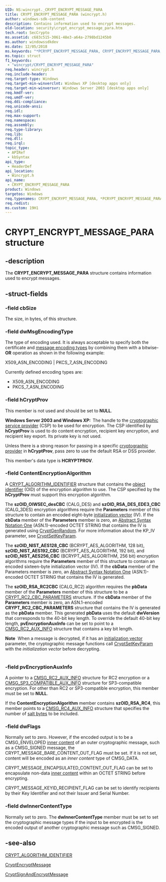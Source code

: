 ```yaml
---
UID: NS:wincrypt._CRYPT_ENCRYPT_MESSAGE_PARA
title: CRYPT_ENCRYPT_MESSAGE_PARA (wincrypt.h)
author: windows-sdk-content
description: Contains information used to encrypt messages.
old-location: security\crypt_encrypt_message_para.htm
tech.root: SecCrypto
ms.assetid: c683c515-3061-48e3-a64a-2798bd1245b0
ms.author: windowssdkdev
ms.date: 12/05/2018
ms.keywords: "*PCRYPT_ENCRYPT_MESSAGE_PARA, CRYPT_ENCRYPT_MESSAGE_PARA, CRYPT_ENCRYPT_MESSAGE_PARA structure [Security], PCRYPT_ENCRYPT_MESSAGE_PARA, PCRYPT_ENCRYPT_MESSAGE_PARA structure pointer [Security], _crypto2_crypt_encrypt_message_para, security.crypt_encrypt_message_para, wincrypt/CRYPT_ENCRYPT_MESSAGE_PARA, wincrypt/PCRYPT_ENCRYPT_MESSAGE_PARA"
ms.topic: struct
f1_keywords: 
 - "wincrypt/CRYPT_ENCRYPT_MESSAGE_PARA"
req.header: wincrypt.h
req.include-header: 
req.target-type: Windows
req.target-min-winverclnt: Windows XP [desktop apps only]
req.target-min-winversvr: Windows Server 2003 [desktop apps only]
req.kmdf-ver: 
req.umdf-ver: 
req.ddi-compliance: 
req.unicode-ansi: 
req.idl: 
req.max-support: 
req.namespace: 
req.assembly: 
req.type-library: 
req.lib: 
req.dll: 
req.irql: 
topic_type:
 - APIRef
 - kbSyntax
api_type:
 - HeaderDef
api_location:
 - Wincrypt.h
api_name:
 - CRYPT_ENCRYPT_MESSAGE_PARA
product: Windows
targetos: Windows
req.typenames: CRYPT_ENCRYPT_MESSAGE_PARA, *PCRYPT_ENCRYPT_MESSAGE_PARA
req.redist: 
ms.custom: 19H1
---
```


# CRYPT_ENCRYPT_MESSAGE_PARA structure


## -description


The <b>CRYPT_ENCRYPT_MESSAGE_PARA</b> structure contains information used to encrypt messages.


## -struct-fields




### -field cbSize

The size, in bytes, of this structure.


### -field dwMsgEncodingType

The type of encoding used. It is always acceptable to specify both the certificate and <a href="https://docs.microsoft.com/windows/desktop/SecGloss/m-gly">message encoding types</a> by combining them with a bitwise-<b>OR</b> operation as shown in the following example:

X509_ASN_ENCODING | PKCS_7_ASN_ENCODING

Currently defined encoding types are:

<ul>
<li>X509_ASN_ENCODING</li>
<li>PKCS_7_ASN_ENCODING</li>
</ul>

### -field hCryptProv

This member is not used and should be set to <b>NULL</b>.

<b>Windows Server 2003 and Windows XP:  </b>The handle to the <a href="https://docs.microsoft.com/windows/desktop/SecGloss/c-gly">cryptographic service provider</a> (CSP) to be used for encryption. The CSP identified by <b>hCryptProv</b> is used to do content encryption, recipient key encryption, and recipient key export. Its private key is not used. 


Unless there is a strong reason for passing in a specific <a href="https://docs.microsoft.com/windows/desktop/SecGloss/c-gly">cryptographic provider</a> in <b>hCryptProv</b>, pass zero to use the default RSA or DSS provider.

This member's data type is <b>HCRYPTPROV</b>.




### -field ContentEncryptionAlgorithm

A <a href="https://docs.microsoft.com/windows/desktop/api/wincrypt/ns-wincrypt-_crypt_algorithm_identifier">CRYPT_ALGORITHM_IDENTIFIER</a> structure that contains the <a href="https://docs.microsoft.com/windows/desktop/SecGloss/o-gly">object identifier</a> (OID) of the encryption algorithm to use. The CSP specified by the <b>hCryptProv</b> must support this encryption algorithm.

The <b>szOID_OIWSEC_desCBC</b> (CALG_DES) and <b>szOID_RSA_DES_EDE3_CBC</b> (CALG_3DES) encryption algorithms require the <b>Parameters</b> member of this structure to contain an encoded eight-byte <a href="https://docs.microsoft.com/windows/desktop/SecGloss/i-gly">initialization vector</a> (IV).  If the <b>cbData</b> member of the <b>Parameters</b> member is zero, an <a href="https://docs.microsoft.com/windows/desktop/SecGloss/a-gly">Abstract Syntax Notation One</a> (ASN.1)-encoded OCTET STRING that contains the IV is generated using 
<a href="https://docs.microsoft.com/windows/desktop/api/wincrypt/nf-wincrypt-cryptgenrandom">CryptGenRandom</a>. For more information about the KP_IV parameter, see 
<a href="https://docs.microsoft.com/windows/desktop/api/wincrypt/nf-wincrypt-cryptsetkeyparam">CryptSetKeyParam</a>.

The <b>szOID_NIST_AES128_CBC</b> (BCRYPT_AES_ALGORITHM, 128 bit),  <b>szOID_NIST_AES192_CBC</b> (BCRYPT_AES_ALGORITHM, 192 bit),  and <b>szOID_NIST_AES256_CBC</b> (BCRYPT_AES_ALGORITHM, 256 bit) encryption algorithms require the <b>Parameters</b> member of this structure to contain an encoded sixteen-byte initialization vector (IV). If the <b>cbData</b> member of the Parameters member is zero, an <a href="https://docs.microsoft.com/windows/desktop/SecGloss/a-gly">Abstract Syntax Notation One</a> (ASN.1)-encoded OCTET STRING that contains the IV is generated.

The <b>szOID_RSA_RC2CBC</b> (CALG_RC2) algorithm requires the <b>pbData</b> member of the <b>Parameters</b> member of this structure to be a 
<a href="https://docs.microsoft.com/windows/desktop/api/wincrypt/ns-wincrypt-_crypt_rc2_cbc_parameters">CRYPT_RC2_CBC_PARAMETERS</a> structure. If the <b>cbData</b> member of the <b>Parameters</b> member is zero, an ASN.1-encoded <b>CRYPT_RC2_CBC_PARAMETERS</b> structure that contains  the IV is generated as the <b>pbData</b> member. This generated <b>pbData</b> uses the default <b>dwVersion</b>  that corresponds to the 40-bit key length. To override the default 40-bit key length, <b>pvEncryptionAuxInfo</b> can be set to point to a 
<a href="https://docs.microsoft.com/windows/desktop/api/wincrypt/ns-wincrypt-_cmsg_rc2_aux_info">CMSG_RC2_AUX_INFO</a> structure that contains a key bit length.

<div class="alert"><b>Note</b>  When a message is decrypted, if it has an <a href="https://docs.microsoft.com/windows/desktop/SecGloss/i-gly">initialization vector</a> parameter, the cryptographic message functions call 
<a href="https://docs.microsoft.com/windows/desktop/api/wincrypt/nf-wincrypt-cryptsetkeyparam">CryptSetKeyParam</a> with the <i>initialization vector</i> before decrypting.</div>
<div> </div>

### -field pvEncryptionAuxInfo

A pointer to a 
<a href="https://docs.microsoft.com/windows/desktop/api/wincrypt/ns-wincrypt-_cmsg_rc2_aux_info">CMSG_RC2_AUX_INFO</a> structure for RC2 encryption or a 
<a href="https://docs.microsoft.com/windows/desktop/api/wincrypt/ns-wincrypt-_cmsg_sp3_compatible_aux_info">CMSG_SP3_COMPATIBLE_AUX_INFO</a> structure for SP3-compatible encryption. For other than RC2 or SP3-compatible encryption, this member must be set to <b>NULL</b>.

If the <b>ContentEncryptionAlgorithm</b> member contains <b>szOID_RSA_RC4</b>, this member points to a <a href="https://docs.microsoft.com/windows/desktop/api/wincrypt/ns-wincrypt-_cmsg_rc4_aux_info">CMSG_RC4_AUX_INFO</a> structure  that specifies the number of <a href="https://docs.microsoft.com/windows/desktop/SecGloss/s-gly">salt bytes</a> to be included.


### -field dwFlags

Normally set to zero. However, if the encoded output is to be a CMSG_ENVELOPED <a href="https://docs.microsoft.com/windows/desktop/SecGloss/i-gly">inner content</a> of an outer cryptographic message, such as a CMSG_SIGNED message, the CRYPT_MESSAGE_BARE_CONTENT_OUT_FLAG must be set. If it is not set, content will be encoded as an <i>inner content</i> type of CMSG_DATA.

CRYPT_MESSAGE_ENCAPSULATED_CONTENT_OUT_FLAG can be set to encapsulate non-data <a href="https://docs.microsoft.com/windows/desktop/SecGloss/i-gly">inner content</a> within an OCTET STRING before encrypting.

CRYPT_MESSAGE_KEYID_RECIPIENT_FLAG can be set to identify recipients by their Key Identifier and not their Issuer and Serial Number.


### -field dwInnerContentType

Normally set to zero. The <b>dwInnerContentType</b> member must be set to set the cryptographic message types if the input to be encrypted is the encoded output of another cryptographic message such as CMSG_SIGNED.


## -see-also




<a href="https://docs.microsoft.com/windows/desktop/api/wincrypt/ns-wincrypt-_crypt_algorithm_identifier">CRYPT_ALGORITHM_IDENTIFIER</a>



<a href="https://docs.microsoft.com/windows/desktop/api/wincrypt/nf-wincrypt-cryptencryptmessage">CryptEncryptMessage</a>



<a href="https://docs.microsoft.com/windows/desktop/api/wincrypt/nf-wincrypt-cryptsignandencryptmessage">CryptSignAndEncryptMessage</a>
 

 

